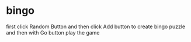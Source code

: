 # bingo

first click Random Button and then click Add button to create bingo puzzle and then with Go button play the game 
